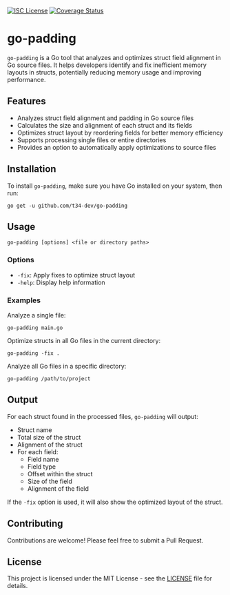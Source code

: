 [![ISC License](http://img.shields.io/badge/license-ISC-blue.svg)](http://copyfree.org)
[![Coverage Status](https://img.shields.io/coveralls/davecgh/go-spew.svg)](https://coveralls.io/r/davecgh/go-spew?branch=master)

# go-padding

`go-padding` is a Go tool that analyzes and optimizes struct field alignment in Go source files. It helps developers identify and fix inefficient memory layouts in structs, potentially reducing memory usage and improving performance.

## Features

- Analyzes struct field alignment and padding in Go source files
- Calculates the size and alignment of each struct and its fields
- Optimizes struct layout by reordering fields for better memory efficiency
- Supports processing single files or entire directories
- Provides an option to automatically apply optimizations to source files

## Installation

To install `go-padding`, make sure you have Go installed on your system, then run:

```
go get -u github.com/t34-dev/go-padding
```

## Usage

```
go-padding [options] <file or directory paths>
```

### Options

- `-fix`: Apply fixes to optimize struct layout
- `-help`: Display help information

### Examples

Analyze a single file:
```
go-padding main.go
```

Optimize structs in all Go files in the current directory:
```
go-padding -fix .
```

Analyze all Go files in a specific directory:
```
go-padding /path/to/project
```

## Output

For each struct found in the processed files, `go-padding` will output:

- Struct name
- Total size of the struct
- Alignment of the struct
- For each field:
    - Field name
    - Field type
    - Offset within the struct
    - Size of the field
    - Alignment of the field

If the `-fix` option is used, it will also show the optimized layout of the struct.

## Contributing

Contributions are welcome! Please feel free to submit a Pull Request.

## License

This project is licensed under the MIT License - see the [LICENSE](LICENSE) file for details.
